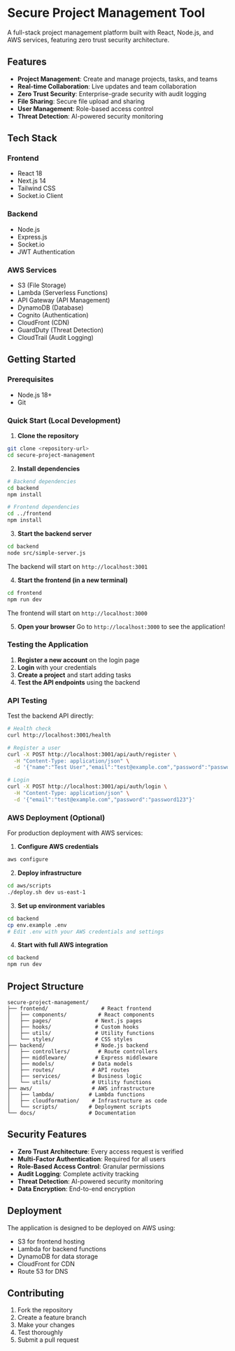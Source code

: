 # Secure Project Management Tool

A full-stack project management platform built with React, Node.js, and AWS services, featuring zero trust security architecture.

## Features

- **Project Management**: Create and manage projects, tasks, and teams
- **Real-time Collaboration**: Live updates and team collaboration
- **Zero Trust Security**: Enterprise-grade security with audit logging
- **File Sharing**: Secure file upload and sharing
- **User Management**: Role-based access control
- **Threat Detection**: AI-powered security monitoring

## Tech Stack

### Frontend
- React 18
- Next.js 14
- Tailwind CSS
- Socket.io Client

### Backend
- Node.js
- Express.js
- Socket.io
- JWT Authentication

### AWS Services
- S3 (File Storage)
- Lambda (Serverless Functions)
- API Gateway (API Management)
- DynamoDB (Database)
- Cognito (Authentication)
- CloudFront (CDN)
- GuardDuty (Threat Detection)
- CloudTrail (Audit Logging)

## Getting Started

### Prerequisites
- Node.js 18+
- Git

### Quick Start (Local Development)

1. **Clone the repository**
```bash
git clone <repository-url>
cd secure-project-management
```

2. **Install dependencies**
```bash
# Backend dependencies
cd backend
npm install

# Frontend dependencies
cd ../frontend
npm install
```

3. **Start the backend server**
```bash
cd backend
node src/simple-server.js
```
The backend will start on `http://localhost:3001`

4. **Start the frontend (in a new terminal)**
```bash
cd frontend
npm run dev
```
The frontend will start on `http://localhost:3000`

5. **Open your browser**
Go to `http://localhost:3000` to see the application!

### Testing the Application

1. **Register a new account** on the login page
2. **Login** with your credentials
3. **Create a project** and start adding tasks
4. **Test the API endpoints** using the backend

### API Testing

Test the backend API directly:
```bash
# Health check
curl http://localhost:3001/health

# Register a user
curl -X POST http://localhost:3001/api/auth/register \
  -H "Content-Type: application/json" \
  -d '{"name":"Test User","email":"test@example.com","password":"password123"}'

# Login
curl -X POST http://localhost:3001/api/auth/login \
  -H "Content-Type: application/json" \
  -d '{"email":"test@example.com","password":"password123"}'
```

### AWS Deployment (Optional)

For production deployment with AWS services:

1. **Configure AWS credentials**
```bash
aws configure
```

2. **Deploy infrastructure**
```bash
cd aws/scripts
./deploy.sh dev us-east-1
```

3. **Set up environment variables**
```bash
cd backend
cp env.example .env
# Edit .env with your AWS credentials and settings
```

4. **Start with full AWS integration**
```bash
cd backend
npm run dev
```

## Project Structure

```
secure-project-management/
├── frontend/                 # React frontend
│   ├── components/          # React components
│   ├── pages/              # Next.js pages
│   ├── hooks/              # Custom hooks
│   ├── utils/              # Utility functions
│   └── styles/             # CSS styles
├── backend/                # Node.js backend
│   ├── controllers/         # Route controllers
│   ├── middleware/         # Express middleware
│   ├── models/            # Data models
│   ├── routes/            # API routes
│   ├── services/          # Business logic
│   └── utils/             # Utility functions
├── aws/                   # AWS infrastructure
│   ├── lambda/           # Lambda functions
│   ├── cloudformation/    # Infrastructure as code
│   └── scripts/          # Deployment scripts
└── docs/                 # Documentation
```

## Security Features

- **Zero Trust Architecture**: Every access request is verified
- **Multi-Factor Authentication**: Required for all users
- **Role-Based Access Control**: Granular permissions
- **Audit Logging**: Complete activity tracking
- **Threat Detection**: AI-powered security monitoring
- **Data Encryption**: End-to-end encryption

## Deployment

The application is designed to be deployed on AWS using:
- S3 for frontend hosting
- Lambda for backend functions
- DynamoDB for data storage
- CloudFront for CDN
- Route 53 for DNS

## Contributing

1. Fork the repository
2. Create a feature branch
3. Make your changes
4. Test thoroughly
5. Submit a pull request


